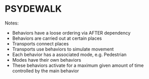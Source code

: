 PSYDEWALK
=========

Notes:
- Behaviors have a loose ordering via AFTER dependency
- Behaviors are carried out at certain places
- Transports connect places
- Transports use behaviors to simulate movement
- Each behavior has a associated mode, e.g. Pedestrian
- Modes have their own behaviors
- These behaviors activate for a maximum given amount of time controlled by the main behavior
